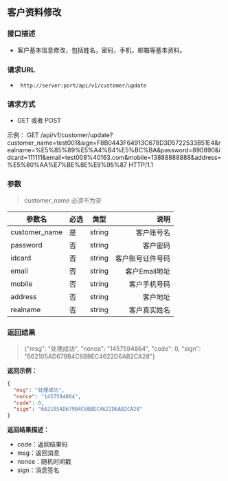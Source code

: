 ## 客户资料修改

### 接口描述

- 客户基本信息修改，包括姓名，密码，手机，邮箱等基本资料。

### 请求URL

- ` http://server:port/api/v1/customer/update`

### 请求方式

- GET 或者 POST  

示例：
    GET /api/v1/customer/update?customer_name=test001&sign=F8B0443F64913C678D3D5722533B51E4&realname=%E5%85%89%E5%A4%B4%E5%BC%BA&password=890890&idcard=111111&email=test008%40163.com&mobile=13888888888&address=%E5%80%AA%E7%BE%8E%E9%95%87 HTTP/1.1

### 参数

> customer_name 必须不为空

| 参数名 | 必选 | 类型 | 说明 |
|---|:---|:---:|---:|
| customer_name | 是 | string |客户账号名 |
| password | 否 | string |客户密码 |
| idcard | 否 | string |客户账号证件号码 |
| email | 否 | string |客户Email地址 |
| mobile | 否 | string |客户手机号码 |
| address | 否 | string |客户地址 |
| realname | 否 | string |客户真实姓名 |

### 返回结果

> {"msg": "处理成功", "nonce": "1457594864", "code": 0, "sign": "662105AD679B4C6BBEC4622D6AB2CA28"}

**返回示例：**

~~~json
{
  "msg": "处理成功",
  "nonce": "1457594864",
  "code": 0,
  "sign": "662105AD679B4C6BBEC4622D6AB2CA28"
}
~~~

**返回结果描述：**

- code：返回结果码
- msg：返回消息
- nonce：随机时间戳
- sign：消息签名
